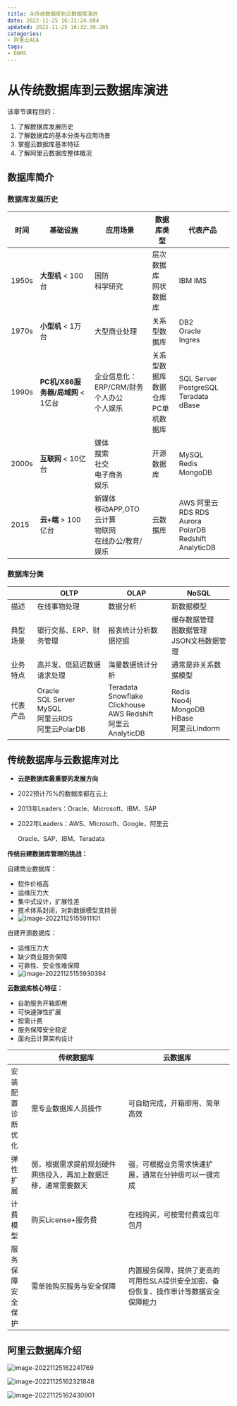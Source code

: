 ```yaml
---
title: 从传统数据库到云数据库演进
date: 2022-11-25 16:31:24.684
updated: 2022-11-25 16:32:39.205
categories: 
- 阿里云ACA
tags: 
- DBMS
---
```


# 从传统数据库到云数据库演进

该章节课程目的：

1. 了解数据库发展历史
2. 了解数据库的基本分类与应用场景
3. 掌握云数据库基本特征
4. 了解阿里云数据库整体概况



## 数据库简介

### 数据库发展历史

| 时间  | 基础设施                          | 应用场景                                                     | 数据库类型                                   | 代表产品                                                     |
| ----- | --------------------------------- | ------------------------------------------------------------ | -------------------------------------------- | ------------------------------------------------------------ |
| 1950s | **大型机** < 100台                | 国防<br />科学研究                                           | 层次数据库<br />网状数据库                   | IBM IMS                                                      |
| 1970s | **小型机** < 1万台                | 大型商业处理                                                 | 关系型数据库                                 | DB2<br />Oracle<br />Ingres                                  |
| 1990s | **PC机/X86服务器/局域网** < 1亿台 | 企业信息化：ERP/CRM/财务<br />个人办公<br />个人娱乐         | 关系型数据库<br />数据仓库<br />PC单机数据库 | SQL Server<br />PostgreSQL<br />Teradata<br />dBase          |
| 2000s | **互联网** < 10亿台               | 媒体<br />搜索<br />社交<br />电子商务<br />娱乐             | 开源数据库                                   | MySQL<br />Redis<br />MongoDB                                |
| 2015  | **云+端**  > 100亿台              | 新媒体<br />移动APP,OTO<br />云计算<br />物联网<br />在线办公/教育/娱乐 | 云数据库                                     | AWS         阿里云<br />RDS          RDS<br />Aurora    PolarDB<br />Redshift   AnalyticDB |

### 数据库分类

|          | OLTP                                                         | OLAP                                                         | NoSQL                                                       |
| -------- | ------------------------------------------------------------ | ------------------------------------------------------------ | ----------------------------------------------------------- |
| 描述     | 在线事物处理                                                 | 数据分析                                                     | 新数据模型                                                  |
| 典型场景 | 银行交易、ERP、财务管理                                      | 报表统计分析数据挖掘                                         | 缓存数据管理<br />图数据管理<br />JSON文档数据管理          |
| 业务特点 | 高并发、低延迟数据请求处理                                   | 海量数据统计分析                                             | 通常是非关系数据模型                                        |
| 代表产品 | Oracle<br />SQL Server<br />MySQL<br />阿里云RDS<br />阿里云PolarDB | Teradata<br />Snowflake<br />Clickhouse<br />AWS Redshift<br />阿里云AnalyticDB | Redis<br />Neo4j<br />MongoDB<br />HBase<br />阿里云Lindorm |



## 传统数据库与云数据库对比

* **云是数据库最重要的发展方向**

* 2022预计75%的数据库都在云上

* 2013年Leaders：Oracle、Microsoft、IBM、SAP

* 2022年Leaders：AWS、Microsoft、Google、阿里云

  Oracle、SAP、IBM、Teradata

  

**传统自建数据库管理的挑战：**

自建商业数据库：

* 软件价格高
* 运维压力大
* 集中式设计，扩展性差
* 技术体系封闭，对新数据模型支持弱
* ![image-20221125155911101](https://wrxinyue.oss-cn-hongkong.aliyuncs.com/img/image-20221125155911101.png)

自建开源数据库：

* 运维压力大
* 缺少商业服务保障
* 可靠性、安全性难保障
* ![image-20221125155930394](https://wrxinyue.oss-cn-hongkong.aliyuncs.com/img/image-20221125155930394.png)



**云数据库核心特征：**

* 自助服务开箱即用
* 可快速弹性扩展
* 按需计费
* 服务保障安全稳定
* 面向云计算架构设计



|                        | 传统数据库                                                   | 云数据库                                                     |
| ---------------------- | ------------------------------------------------------------ | ------------------------------------------------------------ |
| 安装配置<br />诊断优化 | 需专业数据库人员操作                                         | 可自助完成，开箱即用、简单高效                               |
| 弹性扩展               | 弱，根据需求提前规划硬件网络投入，再加上数据迁移，通常需要数天 | 强，可根据业务需求快速扩展，通常在分钟级可以一键完成         |
| 计费模型               | 购买License+服务费                                           | 在线购买，可按需付费或包年包月                               |
| 服务保障<br />安全保护 | 需单独购买服务与安全保障                                     | 内置服务保障，提供了更高的可用性SLA提供安全加密、备份恢复、操作审计等数据安全保障能力 |



## 阿里云数据库介绍

![image-20221125162241769](https://wrxinyue.oss-cn-hongkong.aliyuncs.com/img/image-20221125162241769.png)

![image-20221125162321848](https://wrxinyue.oss-cn-hongkong.aliyuncs.com/img/image-20221125162321848.png)

![image-20221125162430901](https://wrxinyue.oss-cn-hongkong.aliyuncs.com/img/image-20221125162430901.png)